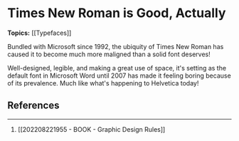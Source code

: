 # Times New Roman is Good, Actually

**Topics:** [[Typefaces]]

Bundled with Microsoft since 1992, the ubiquity of Times New Roman has caused it to become much more maligned than a solid font deserves! 

Well-designed, legible, and making a great use of space, it's setting as the default font in Microsoft Word until 2007 has made it feeling boring because of its prevalence. Much like what's happening to Helvetica today!

## References
---
1. [[202208221955 - BOOK - Graphic Design Rules]]